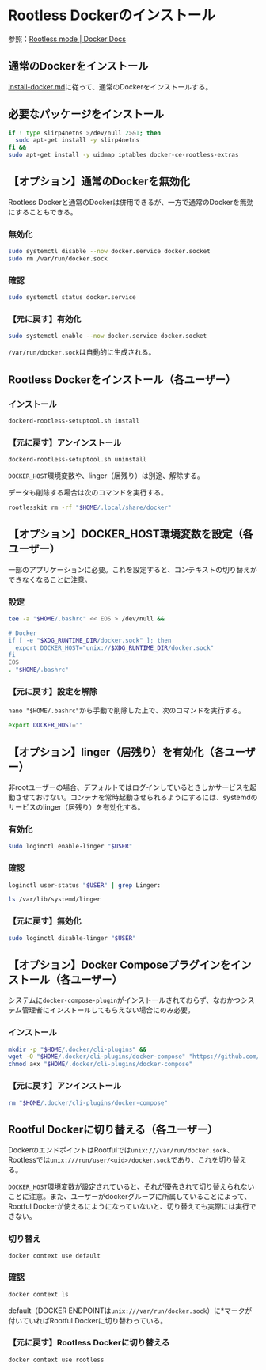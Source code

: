 # Rootless Dockerのインストール
参照：[Rootless mode | Docker Docs](https://docs.docker.com/engine/security/rootless/)

## 通常のDockerをインストール
[install-docker.md](install-docker.md)に従って、通常のDockerをインストールする。

## 必要なパッケージをインストール
```sh
if ! type slirp4netns >/dev/null 2>&1; then
  sudo apt-get install -y slirp4netns
fi &&
sudo apt-get install -y uidmap iptables docker-ce-rootless-extras
```

## 【オプション】通常のDockerを無効化
Rootless Dockerと通常のDockerは併用できるが、一方で通常のDockerを無効にすることもできる。

### 無効化
```sh
sudo systemctl disable --now docker.service docker.socket
sudo rm /var/run/docker.sock
```

### 確認
```sh
sudo systemctl status docker.service
```

### 【元に戻す】有効化
```sh
sudo systemctl enable --now docker.service docker.socket
```
`/var/run/docker.sock`は自動的に生成される。

## Rootless Dockerをインストール（各ユーザー）
### インストール
```sh
dockerd-rootless-setuptool.sh install
```

### 【元に戻す】アンインストール
```sh
dockerd-rootless-setuptool.sh uninstall
```

`DOCKER_HOST`環境変数や、linger（居残り）は別途、解除する。

データも削除する場合は次のコマンドを実行する。
```sh
rootlesskit rm -rf "$HOME/.local/share/docker"
```

## 【オプション】DOCKER_HOST環境変数を設定（各ユーザー）
一部のアプリケーションに必要。これを設定すると、コンテキストの切り替えができなくなることに注意。

### 設定
```sh
tee -a "$HOME/.bashrc" << EOS > /dev/null &&

# Docker
if [ -e "$XDG_RUNTIME_DIR/docker.sock" ]; then
  export DOCKER_HOST="unix://$XDG_RUNTIME_DIR/docker.sock"
fi
EOS
. "$HOME/.bashrc"
```

### 【元に戻す】設定を解除
`nano "$HOME/.bashrc"`から手動で削除した上で、次のコマンドを実行する。
```sh
export DOCKER_HOST=""
```

## 【オプション】linger（居残り）を有効化（各ユーザー）
非rootユーザーの場合、デフォルトではログインしているときしかサービスを起動させておけない。コンテナを常時起動させられるようにするには、systemdのサービスのlinger（居残り）を有効化する。

### 有効化
```sh
sudo loginctl enable-linger "$USER"
```

### 確認
```sh
loginctl user-status "$USER" | grep Linger:

ls /var/lib/systemd/linger
```

### 【元に戻す】無効化
```sh
sudo loginctl disable-linger "$USER"
```

## 【オプション】Docker Composeプラグインをインストール（各ユーザー）
システムに`docker-compose-plugin`がインストールされておらず、なおかつシステム管理者にインストールしてもらえない場合にのみ必要。

### インストール
```sh
mkdir -p "$HOME/.docker/cli-plugins" &&
wget -O "$HOME/.docker/cli-plugins/docker-compose" "https://github.com/docker/compose/releases/latest/download/docker-compose-$(uname -s)-$(uname -m)" &&
chmod a+x "$HOME/.docker/cli-plugins/docker-compose"
```

### 【元に戻す】アンインストール
```sh
rm "$HOME/.docker/cli-plugins/docker-compose"
```

## Rootful Dockerに切り替える（各ユーザー）
DockerのエンドポイントはRootfulでは`unix:///var/run/docker.sock`、Rootlessでは`unix:///run/user/<uid>/docker.sock`であり、これを切り替える。

`DOCKER_HOST`環境変数が設定されていると、それが優先されて切り替えられないことに注意。また、ユーザーがdockerグループに所属していることによって、Rootful Dockerが使えるにようになっていないと、切り替えても実際には実行できない。

### 切り替え
```sh
docker context use default
```

### 確認
```sh
docker context ls
```
default（DOCKER ENDPOINTは`unix:///var/run/docker.sock`）に*マークが付いていればRootful Dockerに切り替わっている。

### 【元に戻す】Rootless Dockerに切り替える
```sh
docker context use rootless
```
